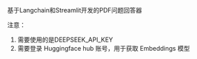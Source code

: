基于Langchain和Streamlit开发的PDF问题回答器

注意：
1. 需要使用的是DEEPSEEK_API_KEY
2. 需要登录 Huggingface hub 账号，用于获取 Embeddings 模型
